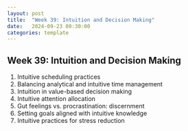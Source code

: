 ```yaml
---
layout: post
title:  "Week 39: Intuition and Decision Making"
date:   2024-09-23 00:30:00
categories: template
---
```



## Week 39: Intuition and Decision Making
1. Intuitive scheduling practices
2. Balancing analytical and intuitive time management
3. Intuition in value-based decision making
4. Intuitive attention allocation
5. Gut feelings vs. procrastination: discernment
6. Setting goals aligned with intuitive knowledge
7. Intuitive practices for stress reduction

